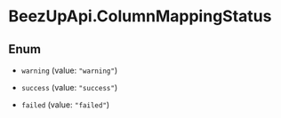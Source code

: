 # BeezUpApi.ColumnMappingStatus

## Enum


* `warning` (value: `"warning"`)

* `success` (value: `"success"`)

* `failed` (value: `"failed"`)


